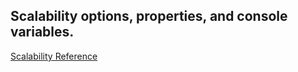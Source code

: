 ## Scalability options, properties, and console variables.

[Scalability Reference](https://docs.unrealengine.com/5.1/en-US/scalability-reference-for-unreal-engine/ "Scalability Reference")